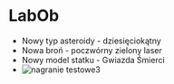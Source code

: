 # LabOb
* Nowy typ asteroidy - dziesięciokątny
* Nowa broń - poczwórny zielony laser
* Nowy model statku - Gwiazda Śmierci
* ![nagranie testowe3](https://github.com/user-attachments/assets/558b1b25-c7c1-47db-91c9-48e19a7df766)
